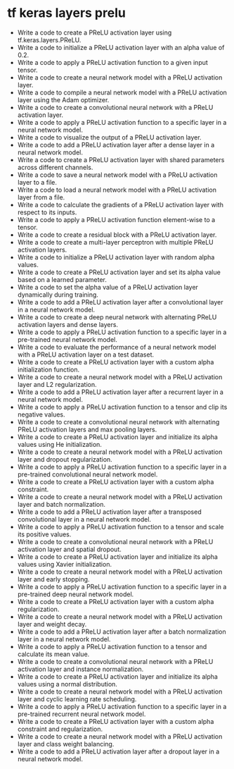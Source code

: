 # tf keras layers prelu

- Write a code to create a PReLU activation layer using tf.keras.layers.PReLU.
- Write a code to initialize a PReLU activation layer with an alpha value of 0.2.
- Write a code to apply a PReLU activation function to a given input tensor.
- Write a code to create a neural network model with a PReLU activation layer.
- Write a code to compile a neural network model with a PReLU activation layer using the Adam optimizer.
- Write a code to create a convolutional neural network with a PReLU activation layer.
- Write a code to apply a PReLU activation function to a specific layer in a neural network model.
- Write a code to visualize the output of a PReLU activation layer.
- Write a code to add a PReLU activation layer after a dense layer in a neural network model.
- Write a code to create a PReLU activation layer with shared parameters across different channels.
- Write a code to save a neural network model with a PReLU activation layer to a file.
- Write a code to load a neural network model with a PReLU activation layer from a file.
- Write a code to calculate the gradients of a PReLU activation layer with respect to its inputs.
- Write a code to apply a PReLU activation function element-wise to a tensor.
- Write a code to create a residual block with a PReLU activation layer.
- Write a code to create a multi-layer perceptron with multiple PReLU activation layers.
- Write a code to initialize a PReLU activation layer with random alpha values.
- Write a code to create a PReLU activation layer and set its alpha value based on a learned parameter.
- Write a code to set the alpha value of a PReLU activation layer dynamically during training.
- Write a code to add a PReLU activation layer after a convolutional layer in a neural network model.
- Write a code to create a deep neural network with alternating PReLU activation layers and dense layers.
- Write a code to apply a PReLU activation function to a specific layer in a pre-trained neural network model.
- Write a code to evaluate the performance of a neural network model with a PReLU activation layer on a test dataset.
- Write a code to create a PReLU activation layer with a custom alpha initialization function.
- Write a code to create a neural network model with a PReLU activation layer and L2 regularization.
- Write a code to add a PReLU activation layer after a recurrent layer in a neural network model.
- Write a code to apply a PReLU activation function to a tensor and clip its negative values.
- Write a code to create a convolutional neural network with alternating PReLU activation layers and max pooling layers.
- Write a code to create a PReLU activation layer and initialize its alpha values using He initialization.
- Write a code to create a neural network model with a PReLU activation layer and dropout regularization.
- Write a code to apply a PReLU activation function to a specific layer in a pre-trained convolutional neural network model.
- Write a code to create a PReLU activation layer with a custom alpha constraint.
- Write a code to create a neural network model with a PReLU activation layer and batch normalization.
- Write a code to add a PReLU activation layer after a transposed convolutional layer in a neural network model.
- Write a code to apply a PReLU activation function to a tensor and scale its positive values.
- Write a code to create a convolutional neural network with a PReLU activation layer and spatial dropout.
- Write a code to create a PReLU activation layer and initialize its alpha values using Xavier initialization.
- Write a code to create a neural network model with a PReLU activation layer and early stopping.
- Write a code to apply a PReLU activation function to a specific layer in a pre-trained deep neural network model.
- Write a code to create a PReLU activation layer with a custom alpha regularization.
- Write a code to create a neural network model with a PReLU activation layer and weight decay.
- Write a code to add a PReLU activation layer after a batch normalization layer in a neural network model.
- Write a code to apply a PReLU activation function to a tensor and calculate its mean value.
- Write a code to create a convolutional neural network with a PReLU activation layer and instance normalization.
- Write a code to create a PReLU activation layer and initialize its alpha values using a normal distribution.
- Write a code to create a neural network model with a PReLU activation layer and cyclic learning rate scheduling.
- Write a code to apply a PReLU activation function to a specific layer in a pre-trained recurrent neural network model.
- Write a code to create a PReLU activation layer with a custom alpha constraint and regularization.
- Write a code to create a neural network model with a PReLU activation layer and class weight balancing.
- Write a code to add a PReLU activation layer after a dropout layer in a neural network model.